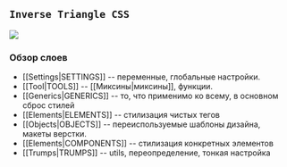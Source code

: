 ## `Inverse Triangle CSS`

![](https://i.stack.imgur.com/JplvA.png)


### Обзор слоев

- [[Settings|SETTINGS]] -- переменные, глобальные настройки.
- [[Tool|TOOLS]] --  [[Миксины|миксины]], функции. 
- [[Generics|GENERICS]] -- то, что применимо ко всему, в основном сброс стилей
- [[Elements|ELEMENTS]] -- стилизация чистых тегов
- [[Objects|OBJECTS]] -- переиспользуемые шаблоны дизайна, макеты верстки.
- [[Elements|COMPONENTS]] -- стилизация конкретных элементов
- [[Trumps|TRUMPS]] -- utils, переопределение, тонкая настройка